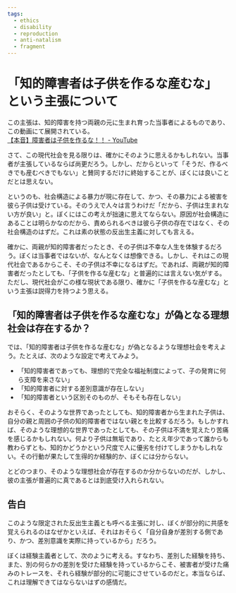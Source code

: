 ```yaml
---
tags:
  - ethics
  - disability
  - reproduction
  - anti-natalism
  - fragment
---
```

# 「知的障害者は子供を作るな産むな」  という主張について

この主張は、知的障害を持つ両親の元に生まれ育った当事者によるものであり、この動画にて展開されている。  
[【本音】障害者は子供を作るな！！ - YouTube](https://www.youtube.com/watch?v=jNoA-mHOonw)

さて、この現代社会を見る限りは、確かにそのように思えるかもしれない。当事者が主張しているならば尚更だろう。しかし、だからといって「そうだ、作るべきでも産むべきでもない」と賛同するだけに終始することが、ぼくには良いことだとは思えない。

というのも、社会構造による暴力が現に存在して、かつ、その暴力による被害を彼ら子供は受けている。そのうえで人々は言うわけだ「だから、子供は生まれない方が良い」と。ぼくにはこの考えが拙速に思えてならない。原因が社会構造にあることは明らかなのだから、責められるべきは彼ら子供の存在ではなく、その社会構造のはずだ。これは素の状態の反出生主義に対しても言える。

確かに、両親が知的障害者だったとき、その子供は不幸な人生を体験するだろう。ぼくは当事者ではないが、なんとなくは想像できる。しかし、それはこの現代社会であるからこそ、その子供は不幸になるはずだ。であれば、両親が知的障害者だったとしても、「子供を作るな産むな」と普遍的には言えない気がする。ただし、現代社会がこの様な現状である限り、確かに「子供を作るな産むな」という主張は説得力を持つよう思える。

## 「知的障害者は子供を作るな産むな」が偽となる理想社会は存在するか？

では、「知的障害者は子供を作るな産むな」が偽となるような理想社会を考えよう。たとえば、次のような設定で考えてみよう。

- 「知的障害者であっても、理想的で完全な福祉制度によって、子の発育に何ら支障を来さない」
- 「知的障害者に対する差別意識が存在しない」
- 「知的障害者という区別そのものが、そもそも存在しない」

おそらく、そのような世界であったとしても、知的障害者から生まれた子供は、自分の親と周囲の子供の知的障害者ではない親とを比較するだろう。もしかすれば、そのような理想的な世界であったとしても、その子供は不満を覚えたり苦痛を感じるかもしれない。何より子供は無垢であり、たとえ年少であって誰からも教わらずとも、知的かどうかという尺度で人に優劣を付けてしまうかもしれない。その行動が果たして生得的か経験的か、ぼくには分からない。

とどのつまり、そのような理想社会が存在するのか分からないのだが、しかし、彼の主張が普遍的に真であるとは到底受け入れられない。

## 告白

このような限定された反出生主義とも呼べる主張に対し、ぼくが部分的に共感を覚えられるのはなぜかといえば、それはおそらく「自分自身が差別する側であり、かつ、差別意識を実際に持っているから」だろう。

ぼくは経験主義者として、次のように考える。すなわち、差別した経験を持ち、また、別の何らかの差別を受けた経験を持っているからこそ、被害者が受けた痛みのトレースを、それら経験が部分的に可能にさせているのだと。本当ならば、これは理解できてはならないはずの感情だ。